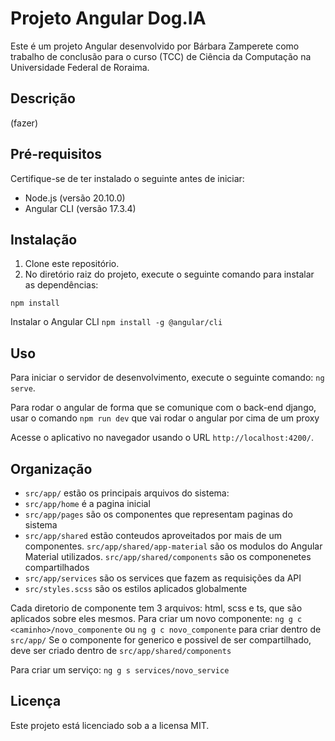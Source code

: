 # Projeto Angular Dog.IA

Este é um projeto Angular desenvolvido por Bárbara Zamperete como trabalho de conclusão para o curso (TCC) de Ciência da Computação na Universidade Federal de Roraima.

## Descrição

(fazer)

## Pré-requisitos

Certifique-se de ter instalado o seguinte antes de iniciar:

- Node.js (versão 20.10.0)
- Angular CLI (versão 17.3.4)

## Instalação

1. Clone este repositório.
2. No diretório raiz do projeto, execute o seguinte comando para instalar as dependências:

``` npm install ```

Instalar o Angular CLI
`npm install -g @angular/cli`

## Uso

Para iniciar o servidor de desenvolvimento, execute o seguinte comando: `ng serve`.

Para rodar o angular de forma que se comunique com o back-end django, usar o comando `npm run dev` que vai rodar o angular por cima de um proxy

Acesse o aplicativo no navegador usando o URL `http://localhost:4200/`.

## Organização

- `src/app/` estão os principais arquivos do sistema:
- `src/app/home` é a pagina inicial
- `src/app/pages` são os componentes que representam paginas do sistema
- `src/app/shared` estão conteudos aproveitados por mais de um componentes. `src/app/shared/app-material` são os modulos do Angular Material utilizados. `src/app/shared/components` são os componenetes compartilhados
- `src/app/services` são os services que fazem as requisições da API
- `src/styles.scss` são os estilos aplicados globalmente 

Cada diretorio de componente tem 3 arquivos: html, scss e ts, que são aplicados sobre eles mesmos.
Para criar um novo componente:
`ng g c <caminho>/novo_componente` ou `ng g c novo_componente` para criar dentro de `src/app/` 
Se o componente for generico e possivel de ser compartilhado, deve ser criado dentro de `src/app/shared/components`

Para criar um serviço:
`ng g s services/novo_service`


## Licença

Este projeto está licenciado sob a a licensa MIT.
